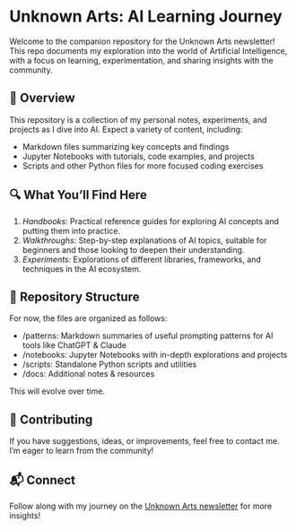 # Unknown Arts: AI Learning Journey

Welcome to the companion repository for the Unknown Arts newsletter! This repo documents my exploration into the world of Artificial Intelligence, with a focus on learning, experimentation, and sharing insights with the community.

## 📖 Overview

This repository is a collection of my personal notes, experiments, and projects as I dive into AI. Expect a variety of content, including:

- Markdown files summarizing key concepts and findings
- Jupyter Notebooks with tutorials, code examples, and projects
- Scripts and other Python files for more focused coding exercises

## 🔍 What You’ll Find Here

1. *Handbooks:* Practical reference guides for exploring AI concepts and putting them into practice.
2. *Walkthroughs:* Step-by-step explanations of AI topics, suitable for beginners and those looking to deepen their understanding.
3. *Experiments:* Explorations of different libraries, frameworks, and techniques in the AI ecosystem.

## 📂 Repository Structure

For now, the files are organized as follows:

- /patterns: Markdown summaries of useful prompting patterns for AI tools like ChatGPT & Claude
- /notebooks: Jupyter Notebooks with in-depth explorations and projects
- /scripts: Standalone Python scripts and utilities
- /docs: Additional notes & resources

This will evolve over time.

## 🎉 Contributing

If you have suggestions, ideas, or improvements, feel free to contact me. I’m eager to learn from the community!

## 📬 Connect

Follow along with my journey on the [Unknown Arts newsletter](https://www.unknownarts.co) for more insights!